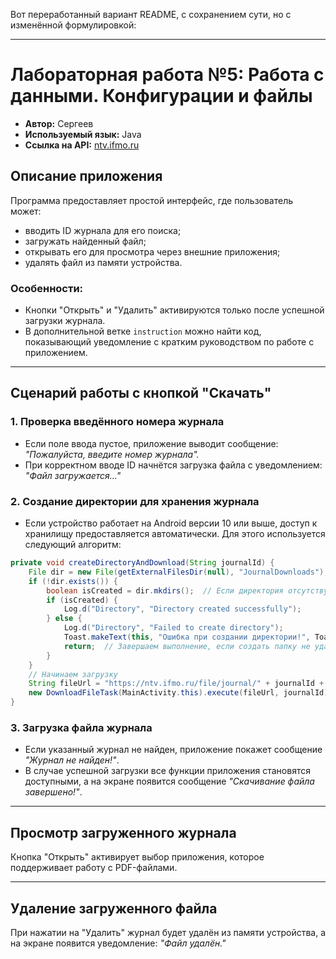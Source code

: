 Вот переработанный вариант README, с сохранением сути, но с изменённой формулировкой:

---

# Лабораторная работа №5: Работа с данными. Конфигурации и файлы

- **Автор:** Сергеев
- **Используемый язык:** Java
- **Ссылка на API:** [ntv.ifmo.ru](https://ntv.ifmo.ru/file/journal/идентификатор_журнала.pdf)

## Описание приложения

Программа предоставляет простой интерфейс, где пользователь может:
- вводить ID журнала для его поиска;
- загружать найденный файл;
- открывать его для просмотра через внешние приложения;
- удалять файл из памяти устройства.

### Особенности:
- Кнопки "Открыть" и "Удалить" активируются только после успешной загрузки журнала.
- В дополнительной ветке `instruction` можно найти код, показывающий уведомление с кратким руководством по работе с приложением.

---

## Сценарий работы с кнопкой "Скачать"

### 1. Проверка введённого номера журнала
- Если поле ввода пустое, приложение выводит сообщение: _"Пожалуйста, введите номер журнала"._
- При корректном вводе ID начнётся загрузка файла с уведомлением: _"Файл загружается..."_

### 2. Создание директории для хранения журнала
- Если устройство работает на Android версии 10 или выше, доступ к хранилищу предоставляется автоматически. Для этого используется следующий алгоритм:

```java
private void createDirectoryAndDownload(String journalId) {
    File dir = new File(getExternalFilesDir(null), "JournalDownloads");
    if (!dir.exists()) {
        boolean isCreated = dir.mkdirs();  // Если директория отсутствует, создаём её
        if (isCreated) {
            Log.d("Directory", "Directory created successfully");
        } else {
            Log.d("Directory", "Failed to create directory");
            Toast.makeText(this, "Ошибка при создании директории!", Toast.LENGTH_SHORT).show();
            return;  // Завершаем выполнение, если создать папку не удалось
        }
    }
    // Начинаем загрузку
    String fileUrl = "https://ntv.ifmo.ru/file/journal/" + journalId + ".pdf";
    new DownloadFileTask(MainActivity.this).execute(fileUrl, journalId);
}
```  

### 3. Загрузка файла журнала
- Если указанный журнал не найден, приложение покажет сообщение _"Журнал не найден!"_.
- В случае успешной загрузки все функции приложения становятся доступными, а на экране появится сообщение _"Скачивание файла завершено!"_.

---

## Просмотр загруженного журнала

Кнопка "Открыть" активирует выбор приложения, которое поддерживает работу с PDF-файлами.

---

## Удаление загруженного файла

При нажатии на "Удалить" журнал будет удалён из памяти устройства, а на экране появится уведомление: _"Файл удалён."_
